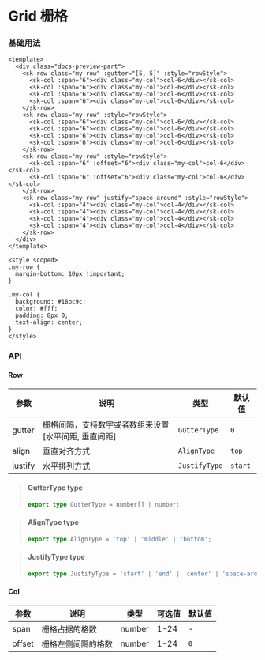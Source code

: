 # Grid 栅格

### 基础用法

<GridBasic />

```vue
<template>
  <div class="docs-preview-part">
    <sk-row class="my-row" :gutter="[5, 5]" :style="rowStyle">
      <sk-col :span="6"><div class="my-col">col-6</div></sk-col>
      <sk-col :span="6"><div class="my-col">col-6</div></sk-col>
      <sk-col :span="6"><div class="my-col">col-6</div></sk-col>
      <sk-col :span="6"><div class="my-col">col-6</div></sk-col>
    </sk-row>
    <sk-row class="my-row" :style="rowStyle">
      <sk-col :span="6"><div class="my-col">col-6</div></sk-col>
      <sk-col :span="6"><div class="my-col">col-6</div></sk-col>
      <sk-col :span="6"><div class="my-col">col-6</div></sk-col>
      <sk-col :span="6"><div class="my-col">col-6</div></sk-col>
    </sk-row>
    <sk-row class="my-row" :style="rowStyle">
      <sk-col :span="6" :offset="6"><div class="my-col">col-6</div></sk-col>
      <sk-col :span="6" :offset="6"><div class="my-col">col-6</div></sk-col>
    </sk-row>
    <sk-row class="my-row" justify="space-around" :style="rowStyle">
      <sk-col :span="4"><div class="my-col">col-4</div></sk-col>
      <sk-col :span="4"><div class="my-col">col-4</div></sk-col>
      <sk-col :span="4"><div class="my-col">col-4</div></sk-col>
      <sk-col :span="4"><div class="my-col">col-4</div></sk-col>
    </sk-row>
  </div>
</template>

<style scoped>
.my-row {
  margin-bottom: 10px !important;
}

.my-col {
  background: #18bc9c;
  color: #fff;
  padding: 8px 0;
  text-align: center;
}
</style>
```

### API

#### Row

| 参数    | 说明                                                 | 类型          | 默认值  |
| ------- | ---------------------------------------------------- | ------------- | ------- |
| gutter  | 栅格间隔，支持数字或者数组来设置[水平间距, 垂直间距] | `GutterType`  | `0`     |
| align   | 垂直对齐方式                                         | `AlignType`   | `top`   |
| justify | 水平排列方式                                         | `JustifyType` | `start` |

> #### GutterType <sk-tag ghost>type</sk-tag>
>
> ```ts
> export type GutterType = number[] | number;
> ```

> #### AlignType <sk-tag ghost>type</sk-tag>
>
> ```ts
> export type AlignType = 'top' | 'middle' | 'bottom';
> ```

> #### JustifyType <sk-tag ghost>type</sk-tag>
>
> ```ts
> export type JustifyType = 'start' | 'end' | 'center' | 'space-around' | 'space-between';
> ```

#### Col

| 参数   | 说明               | 类型   | 可选值 | 默认值 |
| ------ | ------------------ | ------ | ------ | ------ |
| span   | 栅格占据的格数     | number | 1-24   | -      |
| offset | 栅格左侧间隔的格数 | number | 1-24   | `0`    |
